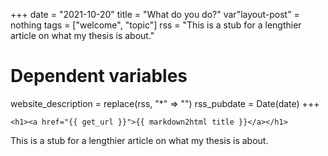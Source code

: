 +++
date = "2021-10-20"
title = "What do you do?"
var"layout-post" = nothing
tags = ["welcome", "topic"]
rss = "This is a stub for a lengthier article on what my thesis is about."

# Dependent variables
website_description = replace(rss, "*" => "")
rss_pubdate = Date(date)
+++

~~~
<h1><a href="{{ get_url }}">{{ markdown2html title }}</a></h1>
~~~

This is a stub for a lengthier article on what my thesis is about.